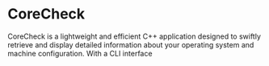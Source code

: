 # CoreCheck
CoreCheck is a lightweight and efficient C++ application designed to swiftly retrieve and display detailed information about your operating system and machine configuration. With a CLI interface
